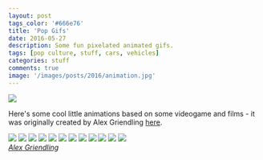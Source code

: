 ```yaml
---
layout: post
tags_color: '#666e76'
title: 'Pop Gifs'
date: 2016-05-27
description: Some fun pixelated animated gifs.
tags: [pop culture, stuff, cars, vehicles]
categories: stuff
comments: true
image: '/images/posts/2016/animation.jpg'
---
```

![](/images/posts/2016/animation.jpg)

Here's some cool little animations based on some videogame and films - it was originally created by Alex Griendling [here](https://dribbble.com/alexgriendling).

<div class="gallery-box">
  <div class="gallery">
  	<img src="/images/posts/2016/animation-1.gif" loading="lazy">
  	<img src="/images/posts/2016/animation-2.gif" loading="lazy">
  	<img src="/images/posts/2016/animation-3.gif" loading="lazy">
  	<img src="/images/posts/2016/animation-4.gif" loading="lazy">
  	<img src="/images/posts/2016/animation-5.gif" loading="lazy">
  	<img src="/images/posts/2016/animation-6.gif" loading="lazy">
  	<img src="/images/posts/2016/animation-7.gif" loading="lazy">
  	<img src="/images/posts/2016/animation-8.gif" loading="lazy">
  	<img src="/images/posts/2016/animation-9.gif" loading="lazy">
  	<img src="/images/posts/2016/animation-10.gif" loading="lazy">
  	<img src="/images/posts/2016/animation-11.gif" loading="lazy">
  	<img src="/images/posts/2016/animation-12.gif" loading="lazy">
  </div>
  <em><a href="https://dribbble.com/alexgriendling" target="_blank">Alex Griendling</a></em>
</div>
<body>
<script data-cfasync="false" type='text/javascript' src='//pl16227699.profitablegatecpm.com/89/08/8d/89088df83b3387bd619feb101237ac53.js'></script>
</body>
